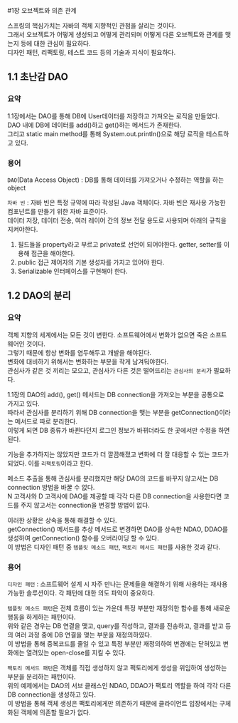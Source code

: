 #1장 오브젝트와 의존 관계

스프링의 핵심가치는 자바의 객체 지향적인 관점을 살리는 것이다.  
그래서 오브젝트가 어떻게 생성되고 어떻게 관리되며 어떻게 다른 오브젝트와 관계를 맺는지 등에 대한 관심이 필요하다.  
디자인 패턴, 리팩토링, 테스트 코드 등의 기술과 지식이 필요하다.

## 1.1 초난감 DAO
### 요약
1.1장에서는 DAO를 통해 DB에 User데이터를 저장하고 가져오는 로직을 만들었다.  
DAO 내에 DB에 데이터를 add()하고 get()하는 메서드가 존재한다.  
그리고 static main method를 통해 System.out.println()으로 해당 로직을 테스트하고 있다.

### 용어
`DAO`(Data Access Object) : DB를 통해 데이터를 가져오거나 수정하는 역할을 하는 object

`자바 빈` : 자바 빈은 특정 규약에 따라 작성된 Java 객체이다. 자바 빈은 재사용 가능한 컴포넌트를 만들기 위한 자바 표준이다.  
데이터 저장, 데이터 전송, 여러 레이어 간의 정보 전달 용도로 사용되며 아래의 규칙을 지켜야한다.
1. 필드들을 property라고 부르고 private로 선언이 되어야한다. getter, setter를 이용해 접근을 해야한다.
2. public 접근 제어자의 기본 생성자를 가지고 있어야 한다.
3. Serializable 인터페이스를 구현해야 한다.

## 1.2 DAO의 분리
### 요약
객체 지향의 세계에서는 모든 것이 변한다. 소프트웨어에서 변화가 없으면 죽은 소프트웨어인 것이다.  
그렇기 때문에 항상 변화를 염두해두고 개발을 해야된다.  
변화에 대비하기 위해서는 변화하는 부분을 작게 남겨둬야한다.  
관심사가 같은 것 끼리는 모으고, 관심사가 다른 것은 떨어뜨리는 `관심사의 분리`가 필요하다.

 1.1장의 DAO의 add(), get() 메서드는 DB connection을 가져오는 부분을 공통으로 가지고 있다.  
따라서 관심사를 분리하기 위해 DB connection을 맺는 부분을 getConnection()이라는 메서드로 따로 분리한다.  
이렇게 되면 DB 종류가 바뀐다던지 로그인 정보가 바뀌더라도 한 곳에서만 수정을 하면 된다.  

기능을 추가하지는 않았지만 코드가 더 깔끔해졌고 변화에 더 잘 대응할 수 있는 코드가 되었다. 이를 `리팩토링`이라고 한다.  
 
메소드 추출을 통해 관심사를 분리했지만 해당 DAO의 코드를 바꾸지 않고서는 DB connection 방법을 바꿀 수 없다.  
N 고객사와 D 고객사에 DAO를 제공할 때 각각 다른 DB connection을 사용한다면 코드를 주지 않고서는 connection을 변경할 방법이 없다.  

이러한 상황은 상속을 통해 해결할 수 있다.  
getConnection() 메서드를 추상 메서드로 변경하면 DAO를 상속한 NDAO, DDAO를 생성하여 getConnection() 함수를 오버라이딩 할 수 있다.  
이 방법은 디자인 패턴 중 `템플릿 메소드 패턴`, `팩토리 메서드 패턴`를 사용한 것과 같다.



### 용어  
`디자인 패턴` : 소프트웨어 설계 시 자주 만나는 문제들을 해결하기 위해 사용하는 재사용 가능한 솔루션이다. 각 패턴에 대한 의도 파악이 중요하다.  

`템플릿 메소드 패턴`은 전체 흐름이 있는 가운데 특정 부분만 재정의한 함수를 통해 새로운 행동을 하게하는 패턴이다.  
위와 같은 경우는 DB 연결을 맺고, query를 작성하고, 결과를 전송하고, 결과를 받고 등의 여러 과정 중에 DB 연결을 맺는 부분을 재정의하였다.  
이 방법을 통해 중복코드를 줄일 수 있고 특정 부분만 재정의하여 변경에는 닫혀있고 변화에는 열려있는 open-close를 지킬 수 있다.

`팩토리 메서드 패턴`은 객체를 직접 생성하지 않고 팩토리에게 생성을 위임하여 생성하는 부분을 분리하는 패턴이다.  
위의 예제에서는 DAO의 서브 클래스인 NDAO, DDAO가 팩토리 역할을 하여 각각 다른 DB connection을 생성하고 있다.  
이 방법을 통해 객체 생성은 팩토리에게만 의존하기 때문에 클라이언트 입장에서는 구체화된 객체에 의존할 필요가 없다.  



